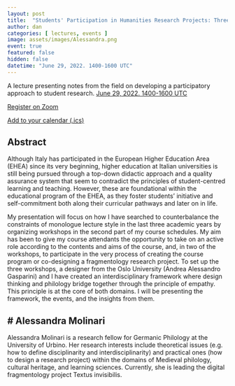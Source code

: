 ```yaml
---
layout: post
title:  "Students' Participation in Humanities Research Projects: Three Case Studies from Italy. Alessandra Molinari"
author: dan
categories: [ lectures, events ]
image: assets/images/Alessandra.png
event: true 
featured: false
hidden: false
datetime: "June 29, 2022. 1400-1600 UTC"
---
```


A lecture presenting notes from the field on developing a participatory approach to student research. 
[June 29, 2022. 1400-1600 UTC](https://www.timeanddate.com/worldclock/meetingdetails.html?year=2022&month=6&day=29&hour=14&min=0&sec=0&p1=137&p2=75&p3=179&p4=136&p5=195&p6=53&p7=771&p8=196&p9=240&p10=264)

[Register on Zoom](https://us06web.zoom.us/meeting/register/tZIufu6rqD8sGtXr3FpVRux5Uh5yKT8konzO)

[Add to your calendar (.ics)](https://us06web.zoom.us/meeting/tZIufu6rqD8sGtXr3FpVRux5Uh5yKT8konzO/ics)

## Abstract
Although Italy has participated in the European Higher Education Area (EHEA) since its very beginning, higher education at Italian universities is still being pursued through a top-down didactic approach and a quality assurance system that seem to contradict the principles of student-centred learning and teaching. However, these are foundational within the educational program of the EHEA, as they foster students’ initiative and self-commitment both along their curricular pathways and later on in life.

My presentation will focus on how I have searched to counterbalance the constraints of monologue lecture style in the last three academic years by organizing workshops in the second part of my course schedules. My aim has been to give my course attendants the opportunity to take on an active role according to the contents and aims of the course, and, in two of the workshops, to participate in the very process of creating the course program or co-designing a fragmentology research project. To set up the three workshops, a designer from the Oslo University (Andrea Alessandro Gasparini) and I have created an interdisciplinary framework where design thinking and philology bridge together through the principle of empathy. This principle is at the core of both domains. I will be presenting the framework, the events, and the insights from them.

## # Alessandra Molinari

Alessandra Molinari is a research fellow for Germanic Philology at the University of Urbino. Her research interests include theoretical issues (e.g. how to define disciplinarity and interdisciplinarity) and practical ones (how to design a research project) within the domains of Medieval philology, cultural heritage, and learning sciences. Currently, she is leading the digital fragmentology project Textus invisibilis.
